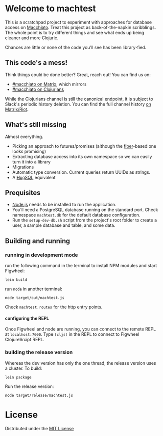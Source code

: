 # Welcome to machtest

This is a scratchpad project to experiment with approaches for database access on [Macchiato](http://yogthos.net/posts/2016-11-30-Macchiato.html).   Treat this project as back-of-the-napkin scribblings. The whole point is to try different things and see what ends up being cleaner and more Clojuric.

Chances are little or none of the code you'll see has been library-fied.

## This code's a mess!

Think things could be done better? Great, reach out! You can find us on:

- [#macchiato on Matrix](https://riot.im/app/#/room/#macchiato:matrix.org), which mirrors
- [#macchiato on Clojurians](https://clojurians.slack.com/archives/macchiato)

While the Clojurians channel is still the canonical endpoint, it is subject to Slack's periodic history deletion. You can find the full channel history [on Matrix/Riot](https://riot.im/app/#/room/#macchiato:matrix.org).

## What's still missing

Almost everything.

- Picking an approach to futures/promises (although the [fiber](https://github.com/laverdet/node-fibers)-based one looks promising)
- Extracting database access into its own namespace so we can easily turn it into a library
- Migrations
- Automatic type conversion. Current queries return UUIDs as strings.
- A [HugSQL](https://hugsql.org) equivalent

## Prequisites

- [Node.js](https://nodejs.org/en/) needs to be installed to run the application.
- You'll need a PostgreSQL database running on the standard port. Check namespace `machtest.db` for the default database configuration.
- Run the `setup-dev-db.sh` script from the project's root folder to create a user, a sample database and table, and some data.

## Building and running

### running in development mode

run the following command in the terminal to install NPM modules and start Figwheel:

```
lein build
```

run `node` in another terminal:

```
node target/out/machtest.js
```

Check `machtest.routes` for the http entry points.

#### configuring the REPL

Once Figwheel and node are running, you can connect to the remote REPL at `localhost:7000`.
Type `(cljs)` in the REPL to connect to Figwheel ClojureSrcipt REPL.


### building the release version

Whereas the dev version has only the one thread, the release version uses a cluster. To build:

```
lein package
```

Run the release version:

```
node target/release/machtest.js
```

# License 

Distributed under the [MIT License](https://tldrlegal.com/license/mit-license)